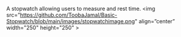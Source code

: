 A stopwatch allowing users to measure and rest time. 
<img src=”https://github.com/ToobaJamal/Basic-Stopwatch/blob/main/images/stopwatchimage.png" align=”center” width="250" height="250" >
